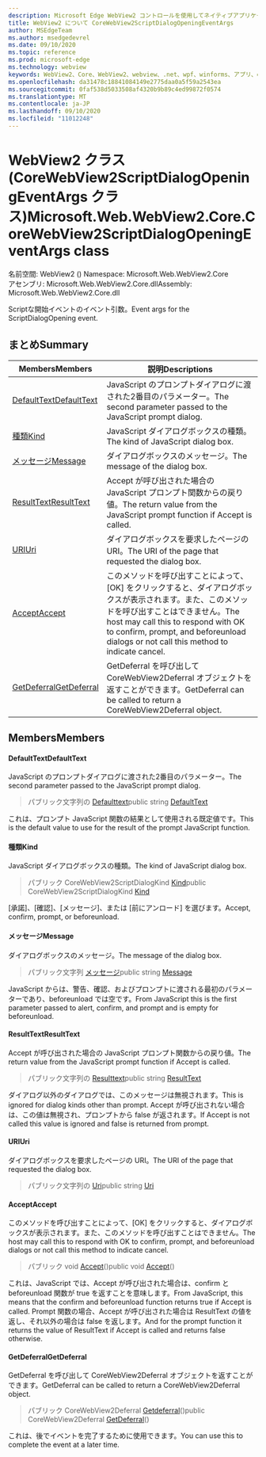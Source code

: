 ```yaml
---
description: Microsoft Edge WebView2 コントロールを使用してネイティブアプリケーションに web 技術 (HTML、CSS、JavaScript) を埋め込む
title: WebView2 について CoreWebView2ScriptDialogOpeningEventArgs
author: MSEdgeTeam
ms.author: msedgedevrel
ms.date: 09/10/2020
ms.topic: reference
ms.prod: microsoft-edge
ms.technology: webview
keywords: WebView2、Core、WebView2、webview、.net、wpf、winforms、アプリ、edge、CoreWebView2、CoreWebView2Controller、browser control、edge html、Microsoft の WebView2。 CoreWebView2ScriptDialogOpeningEventArgs。
ms.openlocfilehash: da31478c18841084149e2775daa0a5f59a2543ea
ms.sourcegitcommit: 0faf538d5033508af4320b9b89c4ed99872f0574
ms.translationtype: MT
ms.contentlocale: ja-JP
ms.lasthandoff: 09/10/2020
ms.locfileid: "11012248"
---
```

# <span data-ttu-id="5bce4-104">WebView2 クラス (CoreWebView2ScriptDialogOpeningEventArgs クラス)</span><span class="sxs-lookup"><span data-stu-id="5bce4-104">Microsoft.Web.WebView2.Core.CoreWebView2ScriptDialogOpeningEventArgs class</span></span> 

<span data-ttu-id="5bce4-105">名前空間: WebView2 () </span><span class="sxs-lookup"><span data-stu-id="5bce4-105">Namespace: Microsoft.Web.WebView2.Core</span></span>\
<span data-ttu-id="5bce4-106">アセンブリ: Microsoft.Web.WebView2.Core.dll</span><span class="sxs-lookup"><span data-stu-id="5bce4-106">Assembly: Microsoft.Web.WebView2.Core.dll</span></span>

<span data-ttu-id="5bce4-107">Scriptな開始イベントのイベント引数。</span><span class="sxs-lookup"><span data-stu-id="5bce4-107">Event args for the ScriptDialogOpening event.</span></span>

## <span data-ttu-id="5bce4-108">まとめ</span><span class="sxs-lookup"><span data-stu-id="5bce4-108">Summary</span></span>

 <span data-ttu-id="5bce4-109">Members</span><span class="sxs-lookup"><span data-stu-id="5bce4-109">Members</span></span>                        | <span data-ttu-id="5bce4-110">説明</span><span class="sxs-lookup"><span data-stu-id="5bce4-110">Descriptions</span></span>
--------------------------------|---------------------------------------------
[<span data-ttu-id="5bce4-111">DefaultText</span><span class="sxs-lookup"><span data-stu-id="5bce4-111">DefaultText</span></span>](#defaulttext) | <span data-ttu-id="5bce4-112">JavaScript のプロンプトダイアログに渡された2番目のパラメーター。</span><span class="sxs-lookup"><span data-stu-id="5bce4-112">The second parameter passed to the JavaScript prompt dialog.</span></span>
[<span data-ttu-id="5bce4-113">種類</span><span class="sxs-lookup"><span data-stu-id="5bce4-113">Kind</span></span>](#kind) | <span data-ttu-id="5bce4-114">JavaScript ダイアログボックスの種類。</span><span class="sxs-lookup"><span data-stu-id="5bce4-114">The kind of JavaScript dialog box.</span></span>
[<span data-ttu-id="5bce4-115">メッセージ</span><span class="sxs-lookup"><span data-stu-id="5bce4-115">Message</span></span>](#message) | <span data-ttu-id="5bce4-116">ダイアログボックスのメッセージ。</span><span class="sxs-lookup"><span data-stu-id="5bce4-116">The message of the dialog box.</span></span>
[<span data-ttu-id="5bce4-117">ResultText</span><span class="sxs-lookup"><span data-stu-id="5bce4-117">ResultText</span></span>](#resulttext) | <span data-ttu-id="5bce4-118">Accept が呼び出された場合の JavaScript プロンプト関数からの戻り値。</span><span class="sxs-lookup"><span data-stu-id="5bce4-118">The return value from the JavaScript prompt function if Accept is called.</span></span>
[<span data-ttu-id="5bce4-119">URI</span><span class="sxs-lookup"><span data-stu-id="5bce4-119">Uri</span></span>](#uri) | <span data-ttu-id="5bce4-120">ダイアログボックスを要求したページの URI。</span><span class="sxs-lookup"><span data-stu-id="5bce4-120">The URI of the page that requested the dialog box.</span></span>
[<span data-ttu-id="5bce4-121">Accept</span><span class="sxs-lookup"><span data-stu-id="5bce4-121">Accept</span></span>](#accept) | <span data-ttu-id="5bce4-122">このメソッドを呼び出すことによって、[OK] をクリックすると、ダイアログボックスが表示されます。また、このメソッドを呼び出すことはできません。</span><span class="sxs-lookup"><span data-stu-id="5bce4-122">The host may call this to respond with OK to confirm, prompt, and beforeunload dialogs or not call this method to indicate cancel.</span></span>
[<span data-ttu-id="5bce4-123">GetDeferral</span><span class="sxs-lookup"><span data-stu-id="5bce4-123">GetDeferral</span></span>](#getdeferral) | <span data-ttu-id="5bce4-124">GetDeferral を呼び出して CoreWebView2Deferral オブジェクトを返すことができます。</span><span class="sxs-lookup"><span data-stu-id="5bce4-124">GetDeferral can be called to return a CoreWebView2Deferral object.</span></span>

## <span data-ttu-id="5bce4-125">Members</span><span class="sxs-lookup"><span data-stu-id="5bce4-125">Members</span></span>

#### <span data-ttu-id="5bce4-126">DefaultText</span><span class="sxs-lookup"><span data-stu-id="5bce4-126">DefaultText</span></span> 

<span data-ttu-id="5bce4-127">JavaScript のプロンプトダイアログに渡された2番目のパラメーター。</span><span class="sxs-lookup"><span data-stu-id="5bce4-127">The second parameter passed to the JavaScript prompt dialog.</span></span>

> <span data-ttu-id="5bce4-128">パブリック文字列の [Defaulttext](#defaulttext)</span><span class="sxs-lookup"><span data-stu-id="5bce4-128">public string [DefaultText](#defaulttext)</span></span>

<span data-ttu-id="5bce4-129">これは、プロンプト JavaScript 関数の結果として使用される既定値です。</span><span class="sxs-lookup"><span data-stu-id="5bce4-129">This is the default value to use for the result of the prompt JavaScript function.</span></span>

#### <span data-ttu-id="5bce4-130">種類</span><span class="sxs-lookup"><span data-stu-id="5bce4-130">Kind</span></span> 

<span data-ttu-id="5bce4-131">JavaScript ダイアログボックスの種類。</span><span class="sxs-lookup"><span data-stu-id="5bce4-131">The kind of JavaScript dialog box.</span></span>

> <span data-ttu-id="5bce4-132">パブリック CoreWebView2ScriptDialogKind [Kind](#kind)</span><span class="sxs-lookup"><span data-stu-id="5bce4-132">public CoreWebView2ScriptDialogKind [Kind](#kind)</span></span>

<span data-ttu-id="5bce4-133">[承諾]、[確認]、[メッセージ]、または [前にアンロード] を選びます。</span><span class="sxs-lookup"><span data-stu-id="5bce4-133">Accept, confirm, prompt, or beforeunload.</span></span>

#### <span data-ttu-id="5bce4-134">メッセージ</span><span class="sxs-lookup"><span data-stu-id="5bce4-134">Message</span></span> 

<span data-ttu-id="5bce4-135">ダイアログボックスのメッセージ。</span><span class="sxs-lookup"><span data-stu-id="5bce4-135">The message of the dialog box.</span></span>

> <span data-ttu-id="5bce4-136">パブリック文字列 [メッセージ](#message)</span><span class="sxs-lookup"><span data-stu-id="5bce4-136">public string [Message](#message)</span></span>

<span data-ttu-id="5bce4-137">JavaScript からは、警告、確認、およびプロンプトに渡される最初のパラメーターであり、beforeunload では空です。</span><span class="sxs-lookup"><span data-stu-id="5bce4-137">From JavaScript this is the first parameter passed to alert, confirm, and prompt and is empty for beforeunload.</span></span>

#### <span data-ttu-id="5bce4-138">ResultText</span><span class="sxs-lookup"><span data-stu-id="5bce4-138">ResultText</span></span> 

<span data-ttu-id="5bce4-139">Accept が呼び出された場合の JavaScript プロンプト関数からの戻り値。</span><span class="sxs-lookup"><span data-stu-id="5bce4-139">The return value from the JavaScript prompt function if Accept is called.</span></span>

> <span data-ttu-id="5bce4-140">パブリック文字列の [Resulttext](#resulttext)</span><span class="sxs-lookup"><span data-stu-id="5bce4-140">public string [ResultText](#resulttext)</span></span>

<span data-ttu-id="5bce4-141">ダイアログ以外のダイアログでは、このメッセージは無視されます。</span><span class="sxs-lookup"><span data-stu-id="5bce4-141">This is ignored for dialog kinds other than prompt.</span></span> <span data-ttu-id="5bce4-142">Accept が呼び出されない場合は、この値は無視され、プロンプトから false が返されます。</span><span class="sxs-lookup"><span data-stu-id="5bce4-142">If Accept is not called this value is ignored and false is returned from prompt.</span></span>

#### <span data-ttu-id="5bce4-143">URI</span><span class="sxs-lookup"><span data-stu-id="5bce4-143">Uri</span></span> 

<span data-ttu-id="5bce4-144">ダイアログボックスを要求したページの URI。</span><span class="sxs-lookup"><span data-stu-id="5bce4-144">The URI of the page that requested the dialog box.</span></span>

> <span data-ttu-id="5bce4-145">パブリック文字列の [Uri](#uri)</span><span class="sxs-lookup"><span data-stu-id="5bce4-145">public string [Uri](#uri)</span></span>

#### <span data-ttu-id="5bce4-146">Accept</span><span class="sxs-lookup"><span data-stu-id="5bce4-146">Accept</span></span> 

<span data-ttu-id="5bce4-147">このメソッドを呼び出すことによって、[OK] をクリックすると、ダイアログボックスが表示されます。また、このメソッドを呼び出すことはできません。</span><span class="sxs-lookup"><span data-stu-id="5bce4-147">The host may call this to respond with OK to confirm, prompt, and beforeunload dialogs or not call this method to indicate cancel.</span></span>

> <span data-ttu-id="5bce4-148">パブリック void [Accept](#accept)()</span><span class="sxs-lookup"><span data-stu-id="5bce4-148">public void [Accept](#accept)()</span></span>

<span data-ttu-id="5bce4-149">これは、JavaScript では、Accept が呼び出された場合は、confirm と beforeunload 関数が true を返すことを意味します。</span><span class="sxs-lookup"><span data-stu-id="5bce4-149">From JavaScript, this means that the confirm and beforeunload function returns true if Accept is called.</span></span> <span data-ttu-id="5bce4-150">Prompt 関数の場合、Accept が呼び出された場合は ResultText の値を返し、それ以外の場合は false を返します。</span><span class="sxs-lookup"><span data-stu-id="5bce4-150">And for the prompt function it returns the value of ResultText if Accept is called and returns false otherwise.</span></span>

#### <span data-ttu-id="5bce4-151">GetDeferral</span><span class="sxs-lookup"><span data-stu-id="5bce4-151">GetDeferral</span></span> 

<span data-ttu-id="5bce4-152">GetDeferral を呼び出して CoreWebView2Deferral オブジェクトを返すことができます。</span><span class="sxs-lookup"><span data-stu-id="5bce4-152">GetDeferral can be called to return a CoreWebView2Deferral object.</span></span>

> <span data-ttu-id="5bce4-153">パブリック CoreWebView2Deferral [Getdeferral](#getdeferral)()</span><span class="sxs-lookup"><span data-stu-id="5bce4-153">public CoreWebView2Deferral [GetDeferral](#getdeferral)()</span></span>

<span data-ttu-id="5bce4-154">これは、後でイベントを完了するために使用できます。</span><span class="sxs-lookup"><span data-stu-id="5bce4-154">You can use this to complete the event at a later time.</span></span>

